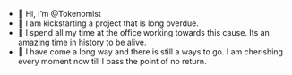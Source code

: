 - 👋 Hi, I’m @Tokenomist
- 👀 I am kickstarting a project that is long overdue.
- 🌱 I spend all my time at the office working towards this cause. Its an amazing time in history to be alive.
- 💞️ I have come a long way and there is still a ways to go. I am cherishing every moment now till I pass the point of no return.

<!---
Tokenomist/Tokenomist is a ✨ special ✨ repository because its `README.md` (this file) appears on your GitHub profile.
You can click the Preview link to take a look at your changes.
--->
